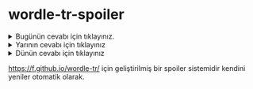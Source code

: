 # wordle-tr-spoiler

<details>
  <summary>Bugünün cevabı için tıklayınız.</summary>
  <br>
    <b> bulut </b>
</details>

<details>
  <summary>Yarının cevabı için tıklayınız</summary>
  <br>
   <b> şifon </b>
</details>

<details>
  <summary>Dünün cevabı için tıklayınız </summary>
  <br>
  <b> cihet </b>
</details>

https://f.github.io/wordle-tr/ için geliştirilmiş bir spoiler sistemidir kendini yeniler otomatik olarak.

